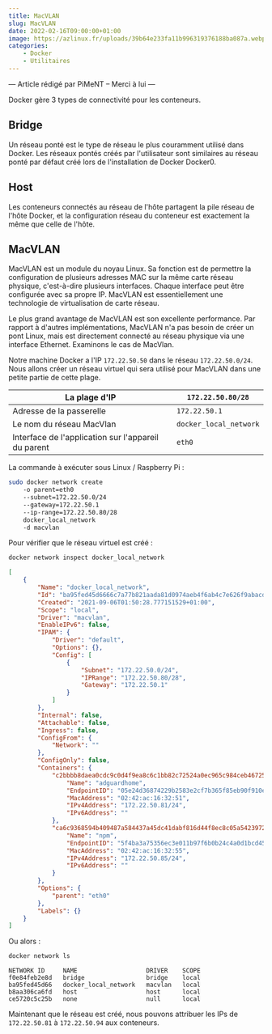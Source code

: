 ```yaml
---
title: MacVLAN
slug: MacVLAN
date: 2022-02-16T09:00:00+01:00
image: https://azlinux.fr/uploads/39b64e233fa11b996319376188ba087a.webp
categories:
    - Docker
    - Utilitaires
---
```


— Article rédigé par PiMeNT – Merci à lui —

Docker gère 3 types de connectivité pour les conteneurs.

## Bridge

Un réseau ponté est le type de réseau le plus couramment utilisé dans Docker. Les réseaux pontés créés par l'utilisateur sont similaires au réseau ponté par défaut créé lors de l'installation de Docker Docker0.

## Host

Les conteneurs connectés au réseau de l'hôte partagent la pile réseau de l'hôte Docker, et la configuration réseau du conteneur est exactement la même que celle de l'hôte.

## MacVLAN

MacVLAN est un module du noyau Linux. Sa fonction est de permettre la configuration de plusieurs adresses MAC sur la même carte réseau physique, c'est-à-dire plusieurs interfaces. Chaque interface peut être configurée avec sa propre IP. MacVLAN est essentiellement une technologie de virtualisation de carte réseau.

Le plus grand avantage de MacVLAN est son excellente performance. Par rapport à d'autres implémentations, MacVLAN n'a pas besoin de créer un pont Linux, mais est directement connecté au réseau physique via une interface Ethernet.
Examinons le cas de MacVlan.

Notre machine Docker a l'IP `172.22.50.50` dans le réseau `172.22.50.0/24`. Nous allons créer un réseau virtuel qui sera utilisé pour MacVLAN dans une petite partie de cette plage.

| La plage d'IP | `172.22.50.80/28` |
|---|---|
| Adresse de la passerelle | `172.22.50.1` |
| Le nom du réseau MacVlan | `docker_local_network` |
| Interface de l'application sur l'appareil du parent | `eth0` |

La commande à exécuter sous Linux / Raspberry Pi :

```bash
sudo docker network create 
    -o parent=eth0
    --subnet=172.22.50.0/24
    --gateway=172.22.50.1
    --ip-range=172.22.50.80/28
    docker_local_network
    -d macvlan
```

Pour vérifier que le réseau virtuel est créé :

```bash
docker network inspect docker_local_network
```

```json
[
    {
        "Name": "docker_local_network",
        "Id": "ba95fed45d6666c7a77b821aada81d0974aeb4f6ab4c7e626f9abacd7919d4c9",
        "Created": "2021-09-06T01:50:28.777151529+01:00",
        "Scope": "local",
        "Driver": "macvlan",
        "EnableIPv6": false,
        "IPAM": {
            "Driver": "default",
            "Options": {},
            "Config": [
                {
                    "Subnet": "172.22.50.0/24",
                    "IPRange": "172.22.50.80/28",
                    "Gateway": "172.22.50.1"
                }
            ]
        },
        "Internal": false,
        "Attachable": false,
        "Ingress": false,
        "ConfigFrom": {
            "Network": ""
        },
        "ConfigOnly": false,
        "Containers": {
            "c2bbbb8daea0cdc9c0d4f9ea8c6c1bb82c72524a0ec965c984ceb46725151a57": {
                "Name": "adguardhome",
                "EndpointID": "05e24d36874229b2583e2cf7b365f85eb90f910e708fe6b1a902849443821afd",
                "MacAddress": "02:42:ac:16:32:51",
                "IPv4Address": "172.22.50.81/24",
                "IPv6Address": ""
            },
            "ca6c9368594b409487a584437a45dc41dabf816d44f8ec8c05a54239728a85e5": {
                "Name": "npm",
                "EndpointID": "5f4ba3a75356ec3e011b97f6b0b24c4a0d1bcd456601b54120c7b0dee5d513d5",
                "MacAddress": "02:42:ac:16:32:55",
                "IPv4Address": "172.22.50.85/24",
                "IPv6Address": ""
            }
        },
        "Options": {
            "parent": "eth0"
        },
        "Labels": {}
    }
]
```

Ou alors :

```bash
docker network ls
```

```
NETWORK ID     NAME                   DRIVER    SCOPE
f0e84feb2e8d   bridge                 bridge    local
ba95fed45d66   docker_local_network   macvlan   local
b8aa306ca6fd   host                   host      local
ce5720c5c25b   none                   null      local
```

Maintenant que le réseau est créé, nous pouvons attribuer les IPs de `172.22.50.81` à `172.22.50.94` aux conteneurs.